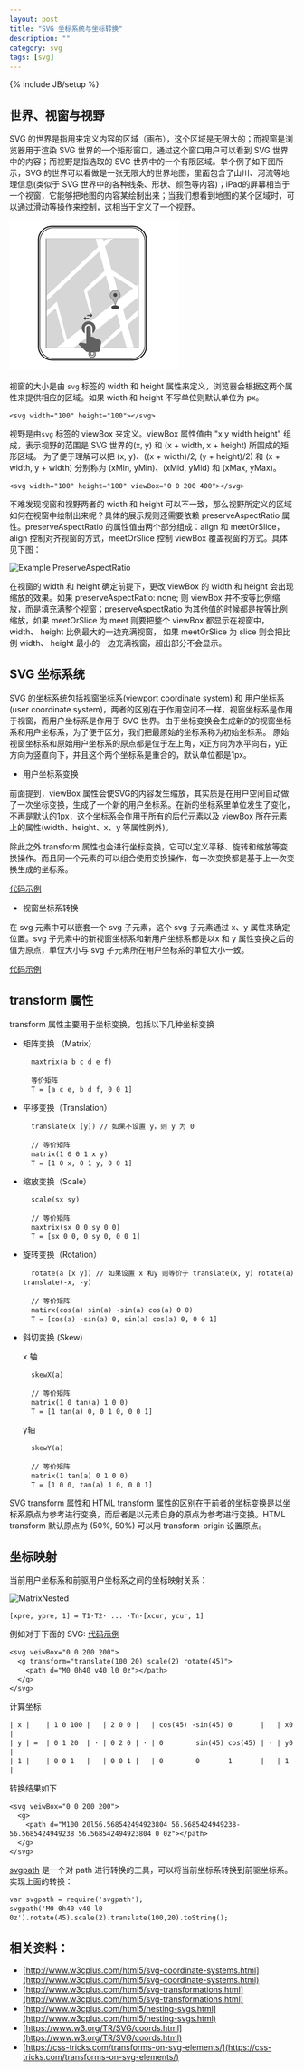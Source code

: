 ```yaml
---
layout: post
title: "SVG 坐标系统与坐标转换"
description: ""
category: svg
tags: [svg]
---
```

{% include JB/setup %}

## 世界、视窗与视野

SVG 的世界是指用来定义内容的区域（画布），这个区域是无限大的；而视窗是浏览器用于渲染 SVG 世界的一个矩形窗口，通过这个窗口用户可以看到 SVG 世界中的内容；而视野是指选取的 SVG 世界中的一个有限区域。举个例子如下图所示，SVG 的世界可以看做是一张无限大的世界地图，里面包含了山川、河流等地理信息(类似于 SVG 世界中的各种线条、形状、颜色等内容)；iPad的屏幕相当于一个视窗，它能够把地图的内容某绘制出来；当我们想看到地图的某个区域时，可以通过滑动等操作来控制，这相当于定义了一个视野。
 
![Example iPad](/assets/images/svg/iPad.png)

视窗的大小是由 `svg` 标签的 width 和 height 属性来定义，浏览器会根据这两个属性来提供相应的区域。如果 width 和 height 不写单位则默认单位为 px。

    <svg width="100" height="100"></svg>
     
视野是由`svg` 标签的 viewBox 来定义。viewBox 属性值由 "x y width height" 组成，表示视野的范围是 SVG 世界的(x, y) 和 (x + width, x + height) 所围成的矩形区域。 为了便于理解可以把 (x, y)、((x + width)/2, (y + height)/2) 和 (x + width, y + width) 分别称为 (xMin, yMin)、(xMid, yMid) 和 (xMax, yMax)。

    <svg width="100" height="100" viewBox="0 0 200 400"></svg>
     
不难发现视窗和视野两者的 width 和 height 可以不一致，那么视野所定义的区域如何在视窗中绘制出来呢？具体的展示规则还需要依赖 preserveAspectRatio 属性。preserveAspectRatio 的属性值由两个部分组成：align 和 meetOrSlice，align 控制对齐视窗的方式，meetOrSlice 控制 viewBox 覆盖视窗的方式。具体见下图：

 ![Example PreserveAspectRatio](https://www.w3.org/TR/SVG/images/coords/PreserveAspectRatio.png)

在视窗的 width 和 height 确定前提下，更改 viewBox 的 width 和 height 会出现缩放的效果。如果 preserveAspectRatio: none;
则 viewBox 并不按等比例缩放，而是填充满整个视窗；preserveAspectRatio 为其他值的时候都是按等比例缩放，如果 meetOrSlice 为 meet 则要把整个 viewBox 都显示在视窗中，width、 height 比例最大的一边充满视窗， 如果 meetOrSlice 为 slice 则会把比例 width、 height 最小的一边充满视窗，超出部分不会显示。



## SVG 坐标系统
SVG 的坐标系统包括视窗坐标系(viewport coordinate system) 和 用户坐标系(user coordinate system)，两者的区别在于作用空间不一样，视窗坐标系是作用于视窗，而用户坐标系是作用于 SVG 世界。由于坐标变换会生成新的的视窗坐标系和用户坐标系，为了便于区分，我们把最原始的坐标系称为初始坐标系。
原始视窗坐标系和原始用户坐标系的原点都是位于左上角，x正方向为水平向右，y正方向为竖直向下，并且这个两个坐标系是重合的，默认单位都是1px。

- 用户坐标系变换

前面提到，viewBox 属性会使SVG的内容发生缩放，其实质是在用户空间自动做了一次坐标变换，生成了一个新的用户坐标系。在新的坐标系里单位发生了变化，不再是默认的1px，这个坐标系会作用于所有的后代元素以及 viewBox 所在元素上的属性(width、height、x、y 等属性例外)。

除此之外 transform 属性也会进行坐标变换，它可以定义平移、旋转和缩放等变换操作。而且同一个元素的可以组合使用变换操作，每一次变换都是基于上一次变换生成的坐标系。

[代码示例](https://jsfiddle.net/moonatcs/9kwe7tbw/)

<script async src="//jsfiddle.net/moonatcs/9kwe7tbw/embed/html,result/dark/"></script>

- 视窗坐标系转换

在 svg 元素中可以嵌套一个 svg 子元素，这个 svg 子元素通过 x、y 属性来确定位置。svg 子元素中的新视窗坐标系和新用户坐标系都是以x 和 y 属性变换之后的值为原点，单位大小与 svg 子元素所在用户坐标系的单位大小一致。

[代码示例](https://jsfiddle.net/moonatcs/eye9xj7e/)

<script async src="//jsfiddle.net/moonatcs/eye9xj7e/embed/html,result/dark/"></script>

## transform 属性

transform 属性主要用于坐标变换，包括以下几种坐标变换

- 矩阵变换 （Matrix）
    
        maxtrix(a b c d e f)
        
        等价矩阵
        T = [a c e, b d f, 0 0 1] 

- 平移变换（Translation）

        translate(x [y]) // 如果不设置 y，则 y 为 0
        
        // 等价矩阵
        matrix(1 0 0 1 x y)
        T = [1 0 x, 0 1 y, 0 0 1]

- 缩放变换（Scale）

        scale(sx sy)

        // 等价矩阵
        maxtrix(sx 0 0 sy 0 0)
        T = [sx 0 0, 0 sy 0, 0 0 1]


- 旋转变换（Rotation）
        
        rotate(a [x y]) // 如果设置 x 和y 则等价于 translate(x, y) rotate(a) translate(-x, -y)
        
        // 等价矩阵
        matirx(cos(a) sin(a) -sin(a) cos(a) 0 0)
        T = [cos(a) -sin(a) 0, sin(a) cos(a) 0, 0 0 1]

- 斜切变换 (Skew)
    
    x 轴

        skewX(a)
    
        // 等价矩阵
        matrix(1 0 tan(a) 1 0 0)
        T = [1 tan(a) 0, 0 1 0, 0 0 1]
    
    y轴     

        skewY(a)
        
        // 等价矩阵
        matrix(1 tan(a) 0 1 0 0)
        T = [1 0 0, tan(a) 1 0, 0 0 1]

SVG transform 属性和 HTML transform 属性的区别在于前者的坐标变换是以坐标系原点为参考进行变换，而后者是以元素自身的原点为参考进行变换。HTML transform 默认原点为 (50%, 50%) 可以用 transform-origin 设置原点。

## 坐标映射

当前用户坐标系和前驱用户坐标系之间的坐标映射关系：

![MatrixNested](https://www.w3.org/TR/SVG/images/coords/MatrixNested.png)

    [xpre, ypre, 1] = T1·T2· ... ·Tn·[xcur, ycur, 1]

例如对于下面的 SVG:
[代码示例](https://jsfiddle.net/moonatcs/woqmzce9/)

    <svg veiwBox="0 0 200 200">
      <g transform="translate(100 20) scale(2) rotate(45)">
        <path d="M0 0h40 v40 l0 0z"></path>
      </g>
    </svg>

计算坐标

    | x |    | 1 0 100 |   | 2 0 0 |   | cos(45) -sin(45) 0       |   | x0 |
    | y | =  | 0 1 20  | · | 0 2 0 | · | 0        sin(45) cos(45) | · | y0 |
    | 1 |    | 0 0 1   |   | 0 0 1 |   | 0        0       1       |   | 1  |

转换结果如下

    <svg veiwBox="0 0 200 200">
      <g>
        <path d="M100 20l56.568542494923804 56.5685424949238-56.5685424949238 56.568542494923804 0 0z"></path>
      </g>
    </svg>


[svgpath](https://www.npmjs.com/package/svgpath) 是一个对 path 进行转换的工具，可以将当前坐标系转换到前驱坐标系。实现上面的转换：

    var svgpath = require('svgpath');
    svgpath('M0 0h40 v40 l0 0z').rotate(45).scale(2).translate(100,20).toString();


## 相关资料：
 - [http://www.w3cplus.com/html5/svg-coordinate-systems.html](http://www.w3cplus.com/html5/svg-coordinate-systems.html)  
 - [http://www.w3cplus.com/html5/svg-transformations.html](http://www.w3cplus.com/html5/svg-transformations.html)  
- [http://www.w3cplus.com/html5/nesting-svgs.html](http://www.w3cplus.com/html5/nesting-svgs.html)  
- [https://www.w3.org/TR/SVG/coords.html](https://www.w3.org/TR/SVG/coords.html)
- [https://css-tricks.com/transforms-on-svg-elements/](https://css-tricks.com/transforms-on-svg-elements/)
